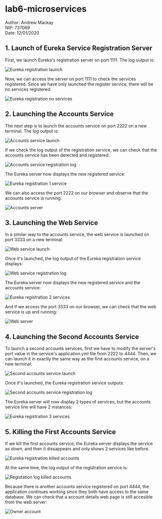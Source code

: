 # lab6-microservices

Author: Andrew Mackay  
NIP: 737069  
Date: 12/01/2020

## 1. Launch of Eureka Service Registration Server

First, we launch Eureka's registration server on port 1111. The log output is:

 ![Eureka registration launch](screenshots/registration_launch.png)

 Now, we can access the server on port 1111 to check the services registered.
 Since we have only launched the register service, there will be no services
 registered:

![Eureka registration no services](screenshots/eureka_no_services.png)


## 2. Launching the Accounts Service

The next step is to launch the accounts service on port 2222 on a new terminal. 
The log output is:

![Accounts service launch](screenshots/accounts_launch.png)

If we check the log output of the registration service, we can check that the
accounts service has been detected and registered:

![Accounts service registration log](screenshots/accounts_launch_registration.png)

The Eureka server now displays the new registered service:

![Eureka registration 1 service](screenshots/eureka_one_service.png)

We can also access the port 2222 on our browser and observe that the accounts
service is running:

![Accounts server](screenshots/accounts_server.png)

## 3. Launching the Web Service

In a similar way to the accounts service, the web service is launched on port
3333 on a new terminal:

![Web service launch](screenshots/web_launch.png)

Once it's launched, the log output of the Eureka registration service displays:

![Web service registration log](screenshots/web_launch_registration.png)

The Eureka server now displays the new registered service and the accounts
service:

![Eureka registration 2 services](screenshots/eureka_two_services.png)

And if we access the port 3333 on our browser, we can check that the web service
is up and running:

![Web server](screenshots/web_server.png)

## 4. Launching the Second Accounts Service

To launch a second accounts services, first we have to modify the server's port
value in the service's application.yml file from 2222 to 4444. Then, we can
launch it in exactly the same way as the first accounts service, on a new 
terminal:

![Second accounts service launch](screenshots/second_accounts_launch.png)

Once it's launched, the Eureka registration service outputs:

![Second accounts service registration log](screenshots/second_accounts_launch_registration.png)

The Eureka server will now display 2 types of services, but the accounts
service line will have 2 instances:

![Eureka registration 3 services](screenshots/eureka_three_services.png)

## 5. Killing the First Accounts Service

If we kill the first accounts service, the Eureka server displays the service
as *down*, and then it dissappears and only shows 2 services like before.

![Eureka registration killed accounts](screenshots/eureka_killed_accounts.png)

At the same time, the log output of the registration service is:

![Registation log killed accounts](screenshots/accounts_killed_log.png)

Because there is another accounts service registered on port 4444, the application
continues working since they both have access to the same database. We can check
that a account details web page is still accesible from the web server:

![Owner account](screenshots/owner.png)
